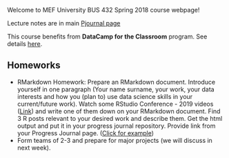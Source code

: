Welcome to MEF University BUS 432 Spring 2018 course webpage!

Lecture notes are in main [Pjournal page](https://pjournal.github.io/)

This course benefits from **DataCamp for the Classroom** program. See details [here](https://www.datacamp.com/groups/education).

## Homeworks

+ RMarkdown Homework: Prepare an RMarkdown document. Introduce yourself in one paragraph (Your name surname, your work, your data interests and how you (plan to) use data science skills in your current/future work). Watch some RStudio Conference - 2019 videos ([Link](https://resources.rstudio.com/rstudio-conf-2019)) and write one of them down on your RMarkdown document. Find 3 R posts relevant to your desired work and describe them. Get the html output and put it in your progress journal repository. Provide link from your Progress Journal page. ([Click for example](https://boun-etm58d.github.io/pj-SezginYildiz/Assignment1.html))
+ Form teams of 2-3 and prepare for major projects (we will discuss in next week).
